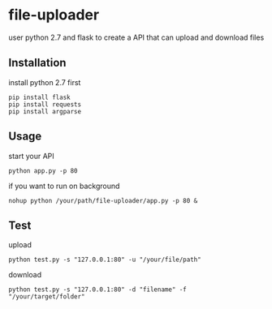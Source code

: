 # file-uploader
user python 2.7 and flask to create a API that can upload and download files

Installation
------------
install python 2.7 first

    pip install flask
    pip install requests
    pip install argparse

Usage
------------
start your API

    python app.py -p 80
    
if you want to run on background
    
    nohup python /your/path/file-uploader/app.py -p 80 &

Test
------------
upload

    python test.py -s "127.0.0.1:80" -u "/your/file/path"

download

    python test.py -s "127.0.0.1:80" -d "filename" -f "/your/target/folder"
